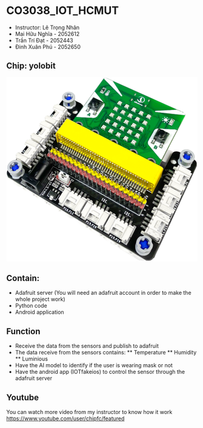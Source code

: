 # CO3038_IOT_HCMUT
* Instructor: Lê Trọng Nhân
* Mai Hữu Nghĩa - 2052612
* Trần Trí Đạt - 2052443
* Đinh Xuân Phú - 2052650

## Chip: yolobit
![alt text](https://github.com/TravisMai/CO3038_IOT_HCMUT/blob/main/demo/y4.png?raw=true)

## Contain:
* Adafruit server (You will need an adafruit account in order to make the whole project work)
* Python code 
* Android application

## Function
* Receive the data from the sensors and publish to adafruit
* The data receive from the sensors contains:
** Temperature
** Humidity
** Luminious
* Have the AI model to identify if the user is wearing mask or not
* Have the android app (IOTfakeios) to control the sensor through the adafruit server

## Youtube
You can watch more video from my instructor to know how it work
https://www.youtube.com/user/chipfc/featured
